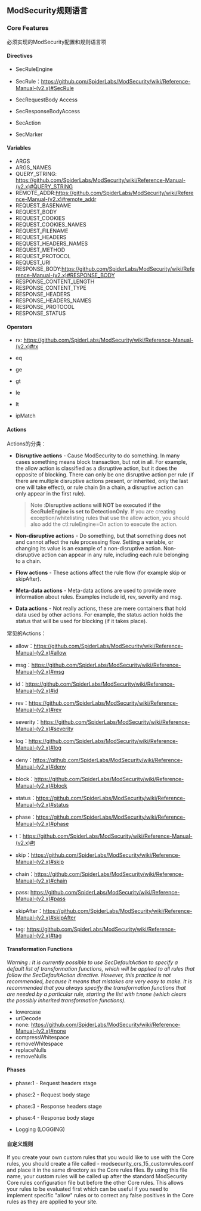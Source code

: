 ## ModSecurity规则语言

### Core Features

必须实现的ModSecurity配置和规则语言项

#### Directives

- SecRuleEngine
- SecRule：https://github.com/SpiderLabs/ModSecurity/wiki/Reference-Manual-(v2.x)#SecRule
- SecRequestBody Access
- SecResponseBodyAccess



- SecAction 
- SecMarker

#### Variables

-  ARGS
- ARGS_NAMES
- QUERY_STRING: https://github.com/SpiderLabs/ModSecurity/wiki/Reference-Manual-(v2.x)#QUERY_STRING
- REMOTE_ADDR:https://github.com/SpiderLabs/ModSecurity/wiki/Reference-Manual-(v2.x)#remote_addr
- REQUEST_BASENAME
- REQUEST_BODY
- REQUEST_COOKIES
- REQUEST_COOKIES_NAMES
- REQUEST_FILENAME
- REQUEST_HEADERS
- REQUEST_HEADERS_NAMES
- REQUEST_METHOD
- REQUEST_PROTOCOL
- REQUEST_URI
- RESPONSE_BODY:https://github.com/SpiderLabs/ModSecurity/wiki/Reference-Manual-(v2.x)#RESPONSE_BODY
- RESPONSE_CONTENT_LENGTH
- RESPONSE_CONTENT_TYPE
- RESPONSE_HEADERS
- RESPONSE_HEADERS_NAMES
- RESPONSE_PROTOCOL
- RESPONSE_STATUS

#### Operators

- rx: https://github.com/SpiderLabs/ModSecurity/wiki/Reference-Manual-(v2.x)#rx
- eq
- ge
- gt
- le
- lt



- ipMatch

#### Actions

Actions的分类：

- **Disruptive actions** \- Cause ModSecurity to do something. In many cases something means block transaction, but not in all. For example, the allow action is classified as a disruptive action, but it does the opposite of blocking. There can only be one disruptive action per rule (if there are multiple disruptive actions present, or inherited, only the last one will take effect), or rule chain (in a chain, a disruptive action can only appear in the first rule).

  > Note :**Disruptive actions will NOT be executed if the SecRuleEngine is set to DetectionOnly**. If you are creating exception/whitelisting rules that use the allow action, you should also add the ctl:ruleEngine=On action to execute the action.

- **Non-disruptive action**s - Do something, but that something does not and cannot affect the rule processing flow. Setting a variable, or changing its value is an example of a non-disruptive action. Non-disruptive action can appear in any rule, including each rule belonging to a chain.

- **Flow actions** - These actions affect the rule flow (for example skip or skipAfter).

- **Meta-data actions** - Meta-data actions are used to provide more information about rules. Examples include id, rev, severity and msg.

- **Data actions** - Not really actions, these are mere containers that hold data used by other actions. For example, the status action holds the status that will be used for blocking (if it takes place).

常见的Actions：

- allow：https://github.com/SpiderLabs/ModSecurity/wiki/Reference-Manual-(v2.x)#allow
- msg：https://github.com/SpiderLabs/ModSecurity/wiki/Reference-Manual-(v2.x)#msg
- id：https://github.com/SpiderLabs/ModSecurity/wiki/Reference-Manual-(v2.x)#id
- rev：https://github.com/SpiderLabs/ModSecurity/wiki/Reference-Manual-(v2.x)#rev
- severity：https://github.com/SpiderLabs/ModSecurity/wiki/Reference-Manual-(v2.x)#severity
- log：https://github.com/SpiderLabs/ModSecurity/wiki/Reference-Manual-(v2.x)#log
- deny：https://github.com/SpiderLabs/ModSecurity/wiki/Reference-Manual-(v2.x)#deny
- block：https://github.com/SpiderLabs/ModSecurity/wiki/Reference-Manual-(v2.x)#block
- status：https://github.com/SpiderLabs/ModSecurity/wiki/Reference-Manual-(v2.x)#status
- phase：https://github.com/SpiderLabs/ModSecurity/wiki/Reference-Manual-(v2.x)#phase
- t：https://github.com/SpiderLabs/ModSecurity/wiki/Reference-Manual-(v2.x)#t
- skip：https://github.com/SpiderLabs/ModSecurity/wiki/Reference-Manual-(v2.x)#skip
- chain：https://github.com/SpiderLabs/ModSecurity/wiki/Reference-Manual-(v2.x)#chain



- pass: https://github.com/SpiderLabs/ModSecurity/wiki/Reference-Manual-(v2.x)#pass

- skipAfter：https://github.com/SpiderLabs/ModSecurity/wiki/Reference-Manual-(v2.x)#skipAfter

- tag: https://github.com/SpiderLabs/ModSecurity/wiki/Reference-Manual-(v2.x)#tag

#### Transformation Functions

*Warning : It is currently possible to use SecDefaultAction to specify a default list of transformation functions, which will be applied to all rules that follow the SecDefaultAction directive. However, this practice is not recommended, because it means that mistakes are very easy to make. It is recommended that you always specify the transformation functions that are needed by a particular rule, starting the list with t:none (which clears the possibly inherited transformation functions).*



- lowercase
- urlDecode
- none: https://github.com/SpiderLabs/ModSecurity/wiki/Reference-Manual-(v2.x)#none
- compressWhitespace
- removeWhitespace
- replaceNulls
- removeNulls

#### Phases

- phase:1 - Request headers stage
- phase:2 - Request body stage
- phase:3 - Response headers stage
- phase:4 - Response body stage



- Logging (LOGGING)

#### 自定义规则

If you create your own custom rules that you would like to use with the Core rules, you should create a file called - modsecurity_crs_15_customrules.conf and place it in the same directory as the Core rules files. By using this file name, your custom rules will be called up after the standard ModSecurity Core rules configuration file but before the other Core rules. This allows your rules to be evaluated first which can be useful if you need to implement specific "allow" rules or to correct any false positives in the Core rules as they are applied to your site.

